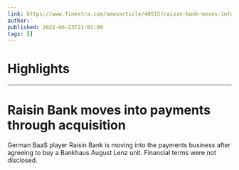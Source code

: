```yaml
---
link: https://www.finextra.com/newsarticle/40515/raisin-bank-moves-into-payments-through-acquisition?utm_medium=rssfinextra&utm_source=finextrafeed
author: 
published: 2022-06-23T21:01:00
tags: []
---
```

# Highlights


---
# Raisin Bank moves into payments through acquisition
German BaaS player Raisin Bank is moving into the payments business after agreeing to buy a Bankhaus August Lenz unit. Financial terms were not disclosed.